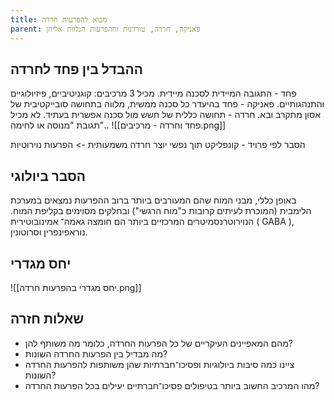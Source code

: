 ```yaml
---
title: מבוא להפרעות חרדה
parent: פאניקה, חרדה, טורדנות וההפרעות הנלוות אליהן
---
```


## ההבדל בין פחד לחרדה
פחד - התגובה המיידית לסכנה מיידית. מכיל 3 מרכיבים: קוגניטיביים, פיזיולוגיים והתנהגותיים.
פאניקה - פחד בהיעדר כל סכנה ממשית, מלווה בתחושה סובייקטיבית של אסון מתקרב ובא.
חרדה - תחושה כללית של חשש מול סכנה אפשרית בעתיד. לא מכיל תגובת "מנוסה או לחימה"..
![[פחד וחרדה - מרכיבים.png]]

הסבר לפי פרויד - קונפליקט תוך נפשי יוצר חרדה משמעותית -> הפרעות נוירוטיות

## הסבר ביולוגי
באופן כללי, מבני המוח שהם המעורבים ביותר ברוב ההפרעות נמצאים במערכת הלימבית (המוכרת לעיתים קרובות כ"מוח הרגשי") ובחלקים מסוימים בקליפת המוח.
הנוירוטרנסמיטרים המרכזיים ביותר הם חומצה גאמה־ אמינובוטירית ( GABA ), נוראפינפרין וסרוטונין.

## יחס מגדרי
![[יחס מגדרי בהפרעות חרדה.png]]

## שאלות חזרה
- מהם המאפיינים העיקריים של כל הפרעות החרדה, כלומר מה משותף להן?
- מה מבדיל בין הפרעות החרדה השונות?
- ציינו כמה סיבות ביולוגיות ופסיכו־חברתיות שהן משותפות להפרעות החרדה השונות?
- מהו המרכיב החשוב ביותר בטיפולים פסיכו־חברתיים יעילים בכל הפרעות החרדה?
